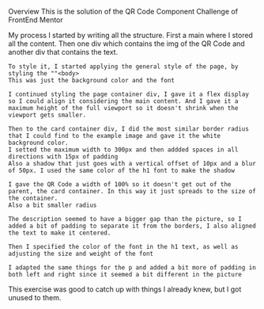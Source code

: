 Overview
    This is the solution of the QR Code Component Challenge of FrontEnd Mentor

My process
    I started by writing all the structure. First a main where I stored all the content. Then one div which contains the img of the QR Code and another div that contains the text.

    To style it, I started applying the general style of the page, by styling the ""<body>
    This was just the background color and the font

    I continued styling the page container div, I gave it a flex display so I could align it considering the main content. And I gave it a maximum height of the full viewport so it doesn't shrink when the viewport gets smaller.

    Then to the card container div, I did the most similar border radius that I could find to the example image and gave it the white background color.
    I setted the maximum width to 300px and then addded spaces in all directions with 15px of padding
    Also a shadow that just goes with a vertical offset of 10px and a blur of 50px. I used the same color of the h1 font to make the shadow

    I gave the QR Code a width of 100% so it doesn't get out of the parent, the card container. In this way it just spreads to the size of the container.
    Also a bit smaller radius

    The description seemed to have a bigger gap than the picture, so I added a bit of padding to separate it from the borders, I also aligned the text to make it centered.

    Then I specified the color of the font in the h1 text, as well as adjusting the size and weight of the font

    I adapted the same things for the p and added a bit more of padding in both left and right since it seemed a bit different in the picture
This exercise was good to catch up with things I already knew, but I got unused to them.


